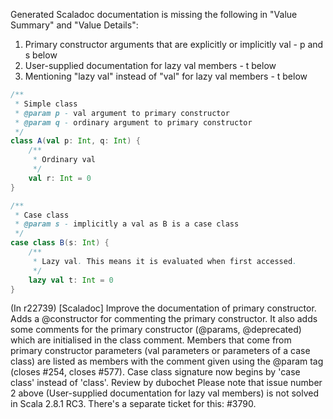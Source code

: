 Generated Scaladoc documentation is missing the following in "Value Summary" and "Value Details":
 1. Primary constructor arguments that are explicitly or implicitly val - p and s below
 2. User-supplied documentation for lazy val members - t below
 3. Mentioning "lazy val" instead of "val" for lazy val members - t below


```scala
/**
 * Simple class
 * @param p - val argument to primary constructor
 * @param q - ordinary argument to primary constructor
 */
class A(val p: Int, q: Int) {
    /**
     * Ordinary val
     */
    val r: Int = 0
}

/**
 * Case class
 * @param s - implicitly a val as B is a case class
 */
case class B(s: Int) {
    /**
     * Lazy val. This means it is evaluated when first accessed.
     */
    lazy val t: Int = 0
}
```
(In r22739) [Scaladoc] Improve the documentation of primary constructor. 
Adds a @constructor for commenting the primary constructor. It also adds some comments for the primary constructor (@params, @deprecated) which are initialised in the class comment. Members that come from primary constructor parameters (val parameters or parameters of a case class) are listed as members with the comment given using the @param tag (closes #254, closes #577).
Case class signature now begins by 'case class' instead of 'class'.
Review by dubochet
Please note that issue number 2 above (User-supplied documentation for lazy val members) is not solved in Scala 2.8.1 RC3. There's a separate ticket for this: #3790.
